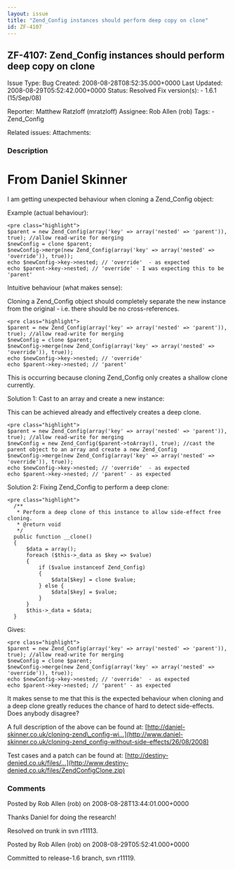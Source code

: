 ```yaml
---
layout: issue
title: "Zend_Config instances should perform deep copy on clone"
id: ZF-4107
---
```


ZF-4107: Zend\_Config instances should perform deep copy on clone
-----------------------------------------------------------------

 Issue Type: Bug Created: 2008-08-28T08:52:35.000+0000 Last Updated: 2008-08-29T05:52:42.000+0000 Status: Resolved Fix version(s): - 1.6.1 (15/Sep/08)
 
 Reporter:  Matthew Ratzloff (mratzloff)  Assignee:  Rob Allen (rob)  Tags: - Zend\_Config
 
 Related issues: 
 Attachments: 
### Description

From Daniel Skinner
===================

I am getting unexpected behaviour when cloning a Zend\_Config object:

Example (actual behaviour):

 
    <pre class="highlight">
    $parent = new Zend_Config(array('key' => array('nested' => 'parent')), true); //allow read-write for merging
    $newConfig = clone $parent;
    $newConfig->merge(new Zend_Config(array('key' => array('nested' => 'override')), true));
    echo $newConfig->key->nested; // 'override'  - as expected
    echo $parent->key->nested; // 'override' - I was expecting this to be 'parent'


Intuitive behaviour (what makes sense):

Cloning a Zend\_Config object should completely separate the new instance from the original - i.e. there should be no cross-references.

 
    <pre class="highlight">
    $parent = new Zend_Config(array('key' => array('nested' => 'parent')), true); //allow read-write for merging
    $newConfig = clone $parent;
    $newConfig->merge(new Zend_Config(array('key' => array('nested' => 'override')), true));
    echo $newConfig->key->nested; // 'override'
    echo $parent->key->nested; // 'parent'


This is occurring because cloning Zend\_Config only creates a shallow clone currently.

Solution 1: Cast to an array and create a new instance:

This can be achieved already and effectively creates a deep clone.

 
    <pre class="highlight">
    $parent = new Zend_Config(array('key' => array('nested' => 'parent')), true); //allow read-write for merging
    $newConfig = new Zend_Config($parent->toArray(), true); //cast the parent object to an array and create a new Zend_Config
    $newConfig->merge(new Zend_Config(array('key' => array('nested' => 'override')), true));
    echo $newConfig->key->nested; // 'override'  - as expected
    echo $parent->key->nested; // 'parent' - as expected


Solution 2: Fixing Zend\_Config to perform a deep clone:

 
    <pre class="highlight">
      /**
       * Perform a deep clone of this instance to allow side-effect free cloning.
       * @return void
       */
      public function __clone()
      {
          $data = array();
          foreach ($this->_data as $key => $value)
          {
              if ($value instanceof Zend_Config)
              {
                  $data[$key] = clone $value;
              } else {
                  $data[$key] = $value;
              }
          }
          $this->_data = $data;
      }


Gives:

 
    <pre class="highlight">
    $parent = new Zend_Config(array('key' => array('nested' => 'parent')), true); //allow read-write for merging
    $newConfig = clone $parent;
    $newConfig->merge(new Zend_Config(array('key' => array('nested' => 'override')), true));
    echo $newConfig->key->nested; // 'override'  - as expected
    echo $parent->key->nested; // 'parent' - as expected


It makes sense to me that this is the expected behaviour when cloning and a deep clone greatly reduces the chance of hard to detect side-effects. Does anybody disagree?

A full description of the above can be found at: [http://daniel-skinner.co.uk/cloning-zend\_config-wi…](http://www.daniel-skinner.co.uk/cloning-zend_config-without-side-effects/26/08/2008)

Test cases and a patch can be found at: [http://destiny-denied.co.uk/files/…](http://www.destiny-denied.co.uk/files/ZendConfigClone.zip)

 

 

### Comments

Posted by Rob Allen (rob) on 2008-08-28T13:44:01.000+0000

Thanks Daniel for doing the research!

Resolved on trunk in svn r11113.

 

 

Posted by Rob Allen (rob) on 2008-08-29T05:52:41.000+0000

Committed to release-1.6 branch, svn r11119.

 

 